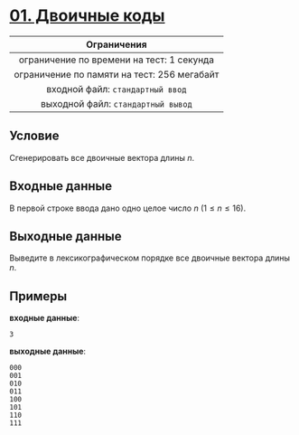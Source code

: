 # [01. Двоичные коды](Task01.java)

| Ограничения                                 |
|:-------------------------------------------:|
| ограничение по времени на тест: 1 секунда   |
| ограничение по памяти на тест: 256 мегабайт |
| входной файл: `стандартный ввод`            |
| выходной файл: `стандартный вывод`          |

## Условие

Сгенерировать все двоичные вектора длины $n$.

## Входные данные

В первой строке ввода дано одно целое число $n$ $(1 \leqslant n \leqslant 16)$.

## Выходные данные

Выведите в лексикографическом порядке все двоичные вектора длины $n$.

## Примеры

**входные данные**:

```text
3
```

**выходные данные**:

```text
000
001
010
011
100
101
110
111
```
